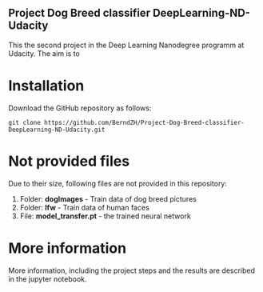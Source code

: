 ## Project Dog Breed classifier DeepLearning-ND-Udacity
This the second project in the Deep Learning Nanodegree programm at Udacity.
The aim is to 

# Installation
Download the GitHub repository as follows:
```
git clone https://github.com/BerndZH/Project-Dog-Breed-classifier-DeepLearning-ND-Udacity.git
```

# Not provided files
Due to their size, following files are not provided in this repository:
1. Folder: **dogImages** - Train data of dog breed pictures
2. Folder: **lfw** - Train data of human faces
3. File: **model_transfer.pt** - the trained neural network 

# More information
More information, including the project steps and the results are described in the jupyter notebook.
